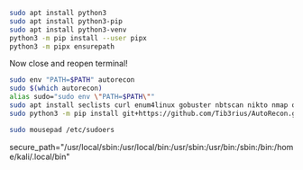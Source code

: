 ```bash - kali
sudo apt install python3
sudo apt install python3-pip
sudo apt install python3-venv
python3 -m pip install --user pipx
python3 -m pipx ensurepath
```
Now close and reopen terminal!
```bash - kali
sudo env "PATH=$PATH" autorecon
sudo $(which autorecon)
alias sudo="sudo env \"PATH=$PATH\""
sudo apt install seclists curl enum4linux gobuster nbtscan nikto nmap onesixtyone oscanner smbclient smbmap smtp-user-enum snmp sslscan sipvicious tnscmd10g whatweb wkhtmltopdf
sudo python3 -m pip install git+https://github.com/Tib3rius/AutoRecon.git
```
```bash - kali
sudo mousepad /etc/sudoers
```
>
secure_path="/usr/local/sbin:/usr/local/bin:/usr/sbin:/usr/bin:/sbin:/bin:/home/kali/.local/bin"

